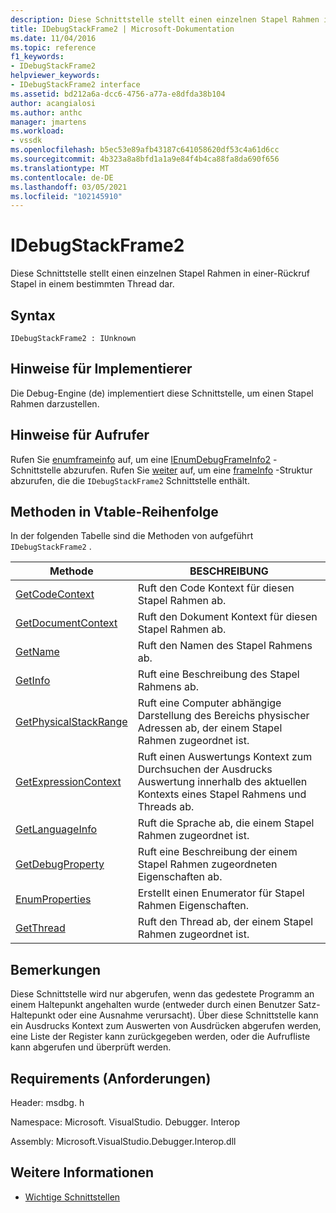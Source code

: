 ```yaml
---
description: Diese Schnittstelle stellt einen einzelnen Stapel Rahmen in einer-Rückruf Stapel in einem bestimmten Thread dar.
title: IDebugStackFrame2 | Microsoft-Dokumentation
ms.date: 11/04/2016
ms.topic: reference
f1_keywords:
- IDebugStackFrame2
helpviewer_keywords:
- IDebugStackFrame2 interface
ms.assetid: bd212a6a-dcc6-4756-a77a-e8dfda38b104
author: acangialosi
ms.author: anthc
manager: jmartens
ms.workload:
- vssdk
ms.openlocfilehash: b5ec53e89afb43187c641058620df53c4a61d6cc
ms.sourcegitcommit: 4b323a8a8bfd1a1a9e84f4b4ca88fa8da690f656
ms.translationtype: MT
ms.contentlocale: de-DE
ms.lasthandoff: 03/05/2021
ms.locfileid: "102145910"
---
```

# <a name="idebugstackframe2"></a>IDebugStackFrame2
Diese Schnittstelle stellt einen einzelnen Stapel Rahmen in einer-Rückruf Stapel in einem bestimmten Thread dar.

## <a name="syntax"></a>Syntax

```
IDebugStackFrame2 : IUnknown
```

## <a name="notes-for-implementers"></a>Hinweise für Implementierer
 Die Debug-Engine (de) implementiert diese Schnittstelle, um einen Stapel Rahmen darzustellen.

## <a name="notes-for-callers"></a>Hinweise für Aufrufer
 Rufen Sie [enumframeinfo](../../../extensibility/debugger/reference/idebugthread2-enumframeinfo.md) auf, um eine [IEnumDebugFrameInfo2](../../../extensibility/debugger/reference/ienumdebugframeinfo2.md) -Schnittstelle abzurufen. Rufen Sie [weiter](../../../extensibility/debugger/reference/ienumdebugframeinfo2-next.md) auf, um eine [frameInfo](../../../extensibility/debugger/reference/frameinfo.md) -Struktur abzurufen, die die `IDebugStackFrame2` Schnittstelle enthält.

## <a name="methods-in-vtable-order"></a>Methoden in Vtable-Reihenfolge
 In der folgenden Tabelle sind die Methoden von aufgeführt `IDebugStackFrame2` .

|Methode|BESCHREIBUNG|
|------------|-----------------|
|[GetCodeContext](../../../extensibility/debugger/reference/idebugstackframe2-getcodecontext.md)|Ruft den Code Kontext für diesen Stapel Rahmen ab.|
|[GetDocumentContext](../../../extensibility/debugger/reference/idebugstackframe2-getdocumentcontext.md)|Ruft den Dokument Kontext für diesen Stapel Rahmen ab.|
|[GetName](../../../extensibility/debugger/reference/idebugstackframe2-getname.md)|Ruft den Namen des Stapel Rahmens ab.|
|[GetInfo](../../../extensibility/debugger/reference/idebugstackframe2-getinfo.md)|Ruft eine Beschreibung des Stapel Rahmens ab.|
|[GetPhysicalStackRange](../../../extensibility/debugger/reference/idebugstackframe2-getphysicalstackrange.md)|Ruft eine Computer abhängige Darstellung des Bereichs physischer Adressen ab, der einem Stapel Rahmen zugeordnet ist.|
|[GetExpressionContext](../../../extensibility/debugger/reference/idebugstackframe2-getexpressioncontext.md)|Ruft einen Auswertungs Kontext zum Durchsuchen der Ausdrucks Auswertung innerhalb des aktuellen Kontexts eines Stapel Rahmens und Threads ab.|
|[GetLanguageInfo](../../../extensibility/debugger/reference/idebugstackframe2-getlanguageinfo.md)|Ruft die Sprache ab, die einem Stapel Rahmen zugeordnet ist.|
|[GetDebugProperty](../../../extensibility/debugger/reference/idebugstackframe2-getdebugproperty.md)|Ruft eine Beschreibung der einem Stapel Rahmen zugeordneten Eigenschaften ab.|
|[EnumProperties](../../../extensibility/debugger/reference/idebugstackframe2-enumproperties.md)|Erstellt einen Enumerator für Stapel Rahmen Eigenschaften.|
|[GetThread](../../../extensibility/debugger/reference/idebugstackframe2-getthread.md)|Ruft den Thread ab, der einem Stapel Rahmen zugeordnet ist.|

## <a name="remarks"></a>Bemerkungen
 Diese Schnittstelle wird nur abgerufen, wenn das gedestete Programm an einem Haltepunkt angehalten wurde (entweder durch einen Benutzer Satz-Haltepunkt oder eine Ausnahme verursacht). Über diese Schnittstelle kann ein Ausdrucks Kontext zum Auswerten von Ausdrücken abgerufen werden, eine Liste der Register kann zurückgegeben werden, oder die Aufrufliste kann abgerufen und überprüft werden.

## <a name="requirements"></a>Requirements (Anforderungen)
 Header: msdbg. h

 Namespace: Microsoft. VisualStudio. Debugger. Interop

 Assembly: Microsoft.VisualStudio.Debugger.Interop.dll

## <a name="see-also"></a>Weitere Informationen
- [Wichtige Schnittstellen](../../../extensibility/debugger/reference/core-interfaces.md)
